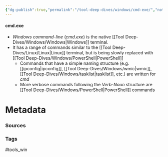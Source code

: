 ```yaml
---
{"dg-publish":true,"permalink":"/tool-deep-dives/windows/cmd-exe/","noteIcon":""}
---
```


#### cmd.exe
- *Windows command-line* (*cmd.exe*) is the native [[Tool Deep-Dives/Windows/Windows\|Windows]] terminal.
- It has a range of commands similar to the [[Tool Deep-Dives/Linux/Linux\|Linux]] terminal, but is being slowly replaced with [[Tool Deep-Dives/Windows/PowerShell\|PowerShell]]
	- Commands that have a simple naming structure (e.g. [[ipconfig\|ipconfig]], [[Tool Deep-Dives/Windows/wmic\|wmic]], [[Tool Deep-Dives/Windows/tasklist\|tasklist]], etc.) are written for *cmd*
	- More verbose commands following the *Verb-Noun* structure are [[Tool Deep-Dives/Windows/PowerShell\|PowerShell]] commands


# Metadata

### Sources

### Tags
#tools_win 